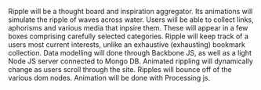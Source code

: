 Ripple will be a thought board and inspiration aggregator. Its animations will simulate the ripple of waves across water. Users will be able to collect links, aphorisms and various media that inpsire them. These will appear in a few boxes comprising carefully selected categories. Ripple will keep track of a users most current interests, unlike an exhaustive (exhausting) bookmark collection. Data modelling will done through Backbone JS, as well as a light Node JS server connected to Mongo DB. Animated rippling will dynamically change as users scroll through the site. Ripples will bounce off of the various dom nodes. Animation will be done with Processing js.